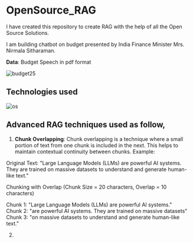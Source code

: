 # OpenSource_RAG

I have created this repository to create RAG with the help of all the Open Source Solutions.

I am building chatbot on budget presented by India Finance Minister Mrs. Nirmala Sitharaman.

**Data**: Budget Speech in pdf format

![budget25](https://github.com/user-attachments/assets/483789c4-f845-4a78-8731-cac552eb2ad0)

## Technologies used
![os](https://github.com/user-attachments/assets/61c0c10e-66ce-410d-b40e-5f3edebc18a4)



## Advanced RAG techniques used as follow,
1. **Chunk Overlapping**: Chunk overlapping is a technique where a small portion of text from one chunk is included in the next. This helps to maintain contextual continuity between chunks.
  Example:
  
  Original Text:
  "Large Language Models (LLMs) are powerful AI systems. They are trained on massive datasets to understand and generate human-like text."
  
  Chunking with Overlap (Chunk Size = 20 characters, Overlap = 10 characters)
  
  Chunk 1: "Large Language Models (LLMs) are powerful AI systems."  
  Chunk 2: "are powerful AI systems. They are trained on massive datasets"  
  Chunk 3: "on massive datasets to understand and generate human-like text."

2. 
